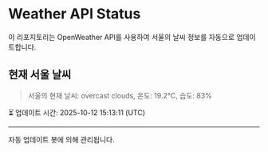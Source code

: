 
# Weather API Status

이 리포지토리는 OpenWeather API를 사용하여 서울의 날씨 정보를 자동으로 업데이트합니다.

## 현재 서울 날씨
> 서울의 현재 날씨: overcast clouds, 온도: 19.2°C, 습도: 83%

⏳ 업데이트 시간: 2025-10-12 15:13:11 (UTC)

---
자동 업데이트 봇에 의해 관리됩니다.
